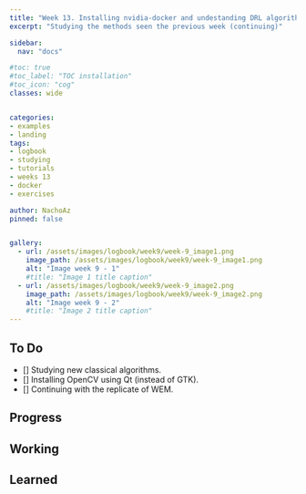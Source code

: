 ```yaml
---
title: "Week 13. Installing nvidia-docker and undestanding DRL algorithms. Part (II)."
excerpt: "Studying the methods seen the previous week (continuing)"

sidebar:
  nav: "docs"

#toc: true
#toc_label: "TOC installation"
#toc_icon: "cog"
classes: wide


categories:
- examples
- landing
tags:
- logbook
- studying
- tutorials
- weeks 13
- docker
- exercises

author: NachoAz
pinned: false


gallery:
  - url: /assets/images/logbook/week9/week-9_image1.png
    image_path: /assets/images/logbook/week9/week-9_image1.png
    alt: "Image week 9 - 1"
    #title: "Image 1 title caption"
  - url: /assets/images/logbook/week9/week-9_image2.png
    image_path: /assets/images/logbook/week9/week-9_image2.png
    alt: "Image week 9 - 2"
    #title: "Image 2 title caption"
---
```


## To Do

- [] Studying new classical algorithms.
- [] Installing OpenCV using Qt (instead of GTK).
- [] Continuing with the replicate of WEM.

##  Progress

## Working

## Learned
